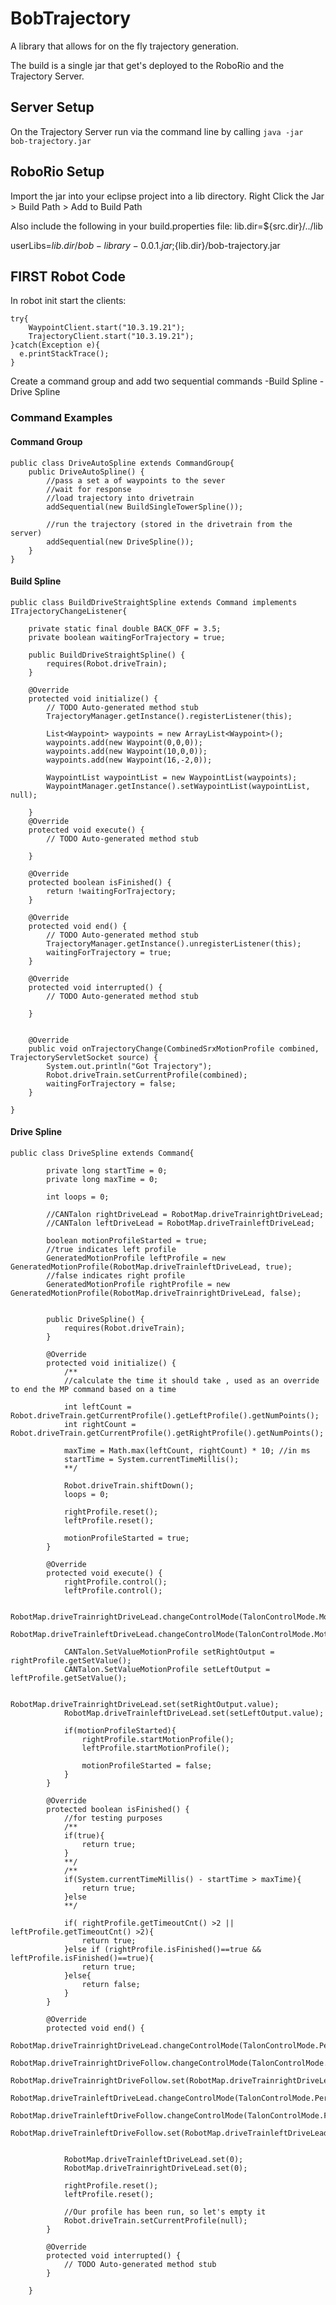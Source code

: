 # BobTrajectory

A library that allows for on the fly trajectory generation. 

The build is a single jar that get's deployed to the RoboRio and the Trajectory Server.

## Server Setup 

On the Trajectory Server run via the command line by calling `java -jar bob-trajectory.jar`

## RoboRio Setup

Import the jar into your eclipse project into a lib directory.
Right Click the Jar > Build Path > Add to Build Path

Also include the following in your build.properties file:
lib.dir=${src.dir}/../lib

userLibs=${lib.dir}/bob-library-0.0.1.jar;${lib.dir}/bob-trajectory.jar

## FIRST Robot Code
In robot init start the clients:

    try{
        WaypointClient.start("10.3.19.21");
        TrajectoryClient.start("10.3.19.21");
    }catch(Exception e){
  	  e.printStackTrace();
    }


Create a command group and add two sequential commands
-Build Spline
-Drive Spline


### Command Examples

#### Command Group

    public class DriveAutoSpline extends CommandGroup{
    	public DriveAutoSpline() {
    		//pass a set a of waypoints to the sever
    		//wait for response
    		//load trajectory into drivetrain
    		addSequential(new BuildSingleTowerSpline());
    		
    		//run the trajectory (stored in the drivetrain from the server) 
    		addSequential(new DriveSpline());
    	}
    }

#### Build Spline

    public class BuildDriveStraightSpline extends Command implements ITrajectoryChangeListener{
    	
    	private static final double BACK_OFF = 3.5;
    	private boolean waitingForTrajectory = true;
    	
    	public BuildDriveStraightSpline() {
    		requires(Robot.driveTrain);
    	}
    
    	@Override
    	protected void initialize() {
    		// TODO Auto-generated method stub
    		TrajectoryManager.getInstance().registerListener(this);
    		
    		List<Waypoint> waypoints = new ArrayList<Waypoint>();
    		waypoints.add(new Waypoint(0,0,0));		
    		waypoints.add(new Waypoint(10,0,0));
    		waypoints.add(new Waypoint(16,-2,0));
    		
    		WaypointList waypointList = new WaypointList(waypoints);
    		WaypointManager.getInstance().setWaypointList(waypointList, null);
    	    
    	}
    	@Override
    	protected void execute() {
    		// TODO Auto-generated method stub
    		
    	}
    
    	@Override
    	protected boolean isFinished() {
    		return !waitingForTrajectory;
    	}
    
    	@Override
    	protected void end() {
    		// TODO Auto-generated method stub
    		TrajectoryManager.getInstance().unregisterListener(this);
    		waitingForTrajectory = true;
    	}
    
    	@Override
    	protected void interrupted() {
    		// TODO Auto-generated method stub
    		
    	}
    	
    	
    	@Override
    	public void onTrajectoryChange(CombinedSrxMotionProfile combined, TrajectoryServletSocket source) {
    		System.out.println("Got Trajectory");
    		Robot.driveTrain.setCurrentProfile(combined);
    		waitingForTrajectory = false;
    	}
    
    }

#### Drive Spline

    public class DriveSpline extends Command{
	
        	private long startTime = 0;
        	private long maxTime = 0;
        	
        	int loops = 0;
        
        	//CANTalon rightDriveLead = RobotMap.driveTrainrightDriveLead;
        	//CANTalon leftDriveLead = RobotMap.driveTrainleftDriveLead;
        	
        	boolean motionProfileStarted = true;
        	//true indicates left profile
        	GeneratedMotionProfile leftProfile = new GeneratedMotionProfile(RobotMap.driveTrainleftDriveLead, true);
        	//false indicates right profile
        	GeneratedMotionProfile rightProfile = new GeneratedMotionProfile(RobotMap.driveTrainrightDriveLead, false);
        	
        	
        	public DriveSpline() {
        		requires(Robot.driveTrain);
        	}
        
        	@Override
        	protected void initialize() {
        		/**
        		//calculate the time it should take , used as an override to end the MP command based on a time
        		 
        		int leftCount = Robot.driveTrain.getCurrentProfile().getLeftProfile().getNumPoints();
        		int rightCount = Robot.driveTrain.getCurrentProfile().getRightProfile().getNumPoints();
        		
        		maxTime = Math.max(leftCount, rightCount) * 10; //in ms
        		startTime = System.currentTimeMillis();
        		**/
        		
        		Robot.driveTrain.shiftDown();
        	    loops = 0;
        	    
        	    rightProfile.reset();
        	    leftProfile.reset();
        	    
        	    motionProfileStarted = true;
        	}
        
        	@Override
        	protected void execute() {
        		rightProfile.control();
            	leftProfile.control();
        		
            	RobotMap.driveTrainrightDriveLead.changeControlMode(TalonControlMode.MotionProfile);
            	RobotMap.driveTrainleftDriveLead.changeControlMode(TalonControlMode.MotionProfile);
            	
            	CANTalon.SetValueMotionProfile setRightOutput = rightProfile.getSetValue();
                CANTalon.SetValueMotionProfile setLeftOutput = leftProfile.getSetValue();
            	
                RobotMap.driveTrainrightDriveLead.set(setRightOutput.value);
            	RobotMap.driveTrainleftDriveLead.set(setLeftOutput.value);
            	
            	if(motionProfileStarted){
                	rightProfile.startMotionProfile();
                	leftProfile.startMotionProfile();
                		
                	motionProfileStarted = false;
            	}
        	}
        
        	@Override
        	protected boolean isFinished() {
        		//for testing purposes
        		/**
        		if(true){
        			return true;
        		}
        		**/
        		/**
        		if(System.currentTimeMillis() - startTime > maxTime){
        			return true;
        		}else 
        		**/
        			
        		if( rightProfile.getTimeoutCnt() >2 || leftProfile.getTimeoutCnt() >2){
        	    	return true;
            	}else if (rightProfile.isFinished()==true && leftProfile.isFinished()==true){
        	        return true;
            	}else{
        	    	return false;
            	}
        	}
        
        	@Override
        	protected void end() {
        		RobotMap.driveTrainrightDriveLead.changeControlMode(TalonControlMode.PercentVbus);
            	RobotMap.driveTrainrightDriveFollow.changeControlMode(TalonControlMode.Follower);
            	RobotMap.driveTrainrightDriveFollow.set(RobotMap.driveTrainrightDriveLead.getDeviceID());
             	RobotMap.driveTrainleftDriveLead.changeControlMode(TalonControlMode.PercentVbus);
             	RobotMap.driveTrainleftDriveFollow.changeControlMode(TalonControlMode.Follower);
             	RobotMap.driveTrainleftDriveFollow.set(RobotMap.driveTrainleftDriveLead.getDeviceID());
            	
            	
            	RobotMap.driveTrainleftDriveLead.set(0);
            	RobotMap.driveTrainrightDriveLead.set(0);
            	
            	rightProfile.reset();
            	leftProfile.reset();
            	
            	//Our profile has been run, so let's empty it
            	Robot.driveTrain.setCurrentProfile(null);
        	}
        
        	@Override
        	protected void interrupted() {
        		// TODO Auto-generated method stub
        	}
        
        }
